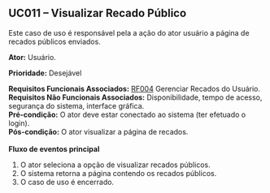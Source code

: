 ## UC011 – Visualizar Recado Público ##
Este caso de uso é responsável pela a ação do ator usuário a página de recados públicos enviados.

**Ator:** Usuário.<br>

<b>Prioridade:</b> Desejável<br>

<b>Requisitos Funcionais Associados:</b> <a href='RF004.md'>RF004</a> Gerenciar Recados do Usuário.<br>
<b>Requisitos Não Funcionais Associados:</b> Disponibilidade, tempo de acesso, segurança do sistema, interface gráfica.<br>
<b>Pré-condição:</b> O ator deve estar conectado ao sistema (ter efetuado o login).<br>
<b>Pós-condição:</b> O ator visualizar a página de recados.<br>
<br>
<b>Fluxo de eventos principal</b><br>

<ol><li>O ator seleciona a opção de visualizar recados públicos.<br>
</li><li>O sistema retorna a página contendo os recados públicos.<br>
</li><li>O caso de uso é encerrado.